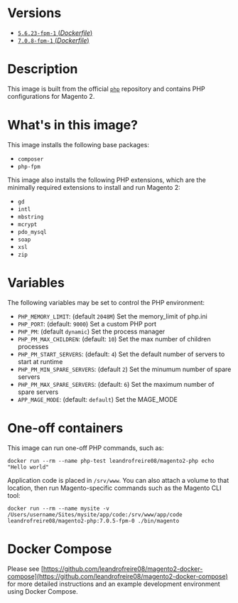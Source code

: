 # Versions

- [`5.6.23-fpm-1` (_Dockerfile_)](https://github.com/leandrofreire08/docker-magento2-php/tree/5.6.23-fpm-1/Dockerfile)
- [`7.0.8-fpm-1` (_Dockerfile_)](https://github.com/leandrofreire08/docker-magento2-php/tree/7.0.8-fpm-1/Dockerfile)

# Description

This image is built from the official [`php`](https://hub.docker.com/_/php/) repository and contains PHP configurations for Magento 2.

# What's in this image?

This image installs the following base packages:

- `composer`
- `php-fpm`

This image also installs the following PHP extensions, which are the minimally required extensions to install and run Magento 2:

- `gd`
- `intl`
- `mbstring`
- `mcrypt`
- `pdo_mysql`
- `soap`
- `xsl`
- `zip`

# Variables

The following variables may be set to control the PHP environment:

- `PHP_MEMORY_LIMIT`: (default `2048M`) Set the memory_limit of php.ini
- `PHP_PORT`: (default: `9000`) Set a custom PHP port
- `PHP_PM`: (default `dynamic`) Set the process manager
- `PHP_PM_MAX_CHILDREN`: (default: `10`) Set the max number of children processes
- `PHP_PM_START_SERVERS`: (default: `4`) Set the default number of servers to start at runtime
- `PHP_PM_MIN_SPARE_SERVERS`: (default `2`) Set the minumum number of spare servers
- `PHP_PM_MAX_SPARE_SERVERS`: (default: `6`) Set the maximum number of spare servers
- `APP_MAGE_MODE`: (default: `default`) Set the MAGE_MODE

# One-off containers

This image can run one-off PHP commands, such as:

`docker run --rm --name php-test leandrofreire08/magento2-php echo "Hello world"`

Application code is placed in `/srv/www`. You can also attach a volume to that location, then run Magento-specific commands such as the Magento CLI tool:

`docker run --rm --name mysite -v /Users/username/Sites/mysite/app/code:/srv/www/app/code leandrofreire08/magento2-php:7.0.5-fpm-0 ./bin/magento`

# Docker Compose

Please see [https://github.com/leandrofreire08/magento2-docker-compose](https://github.com/leandrofreire08/magento2-docker-compose) for more detailed instructions and an example development environment using Docker Compose.
